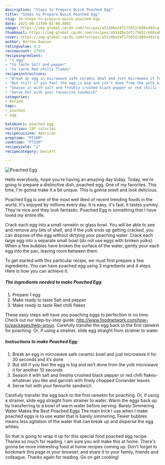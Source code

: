 ```yaml
---
description: "Steps to Prepare Quick Poached Egg"
title: "Steps to Prepare Quick Poached Egg"
slug: 16-steps-to-prepare-quick-poached-egg
date: 2021-08-21T09:01:00.880Z
image: https://img-global.cpcdn.com/recipes/a5310be24f175652/680x482cq70/poached-egg-recipe-main-photo.jpg
thumbnail: https://img-global.cpcdn.com/recipes/a5310be24f175652/680x482cq70/poached-egg-recipe-main-photo.jpg
cover: https://img-global.cpcdn.com/recipes/a5310be24f175652/680x482cq70/poached-egg-recipe-main-photo.jpg
author: Bertha Dawson
ratingvalue: 4.5
reviewcount: 27959
recipeingredient:
- "1 egg"
- "to taste Salt and pepper"
- "to taste Red chilli flakes"
recipeinstructions:
- "Break an egg in microwave safe ceramic bowl and just microwave it for 30 seconds and it’s done"
- "But still if you feel the egg is big and isn’t done from the yolk microwave it for another 10 seconds"
- "Season it with salt and freshly crushed black pepper or red chilli flakes- whatever you like and garnish with finely chopped Coriander leaves"
- "Serve hot with your favourite sandwich"
categories:
- Recipe
tags:
- poached
- egg

katakunci: poached egg 
nutrition: 197 calories
recipecuisine: American
preptime: "PT16M"
cooktime: "PT33M"
recipeyield: "2"
recipecategory: Dessert

---
```



![Poached Egg](https://img-global.cpcdn.com/recipes/a5310be24f175652/680x482cq70/poached-egg-recipe-main-photo.jpg)

Hello everybody, hope you're having an amazing day today. Today, we're going to prepare a distinctive dish, poached egg. One of my favorites. This time, I'm gonna make it a bit unique. This is gonna smell and look delicious.

Poached Egg is one of the most well liked of recent trending foods in the world. It's enjoyed by millions every day. It is easy, it's fast, it tastes yummy. They're nice and they look fantastic. Poached Egg is something that I have loved my entire life.

Crack each egg into a small ramekin or glass bowl. You will be able to see and remove any bits of shell, and if the yolk ends up getting cracked, you can dispose of the egg without dirtying your poaching water. Crack each large egg into a separate small bowl (do not use eggs with broken yolks). When a few bubbles have broken the surface of the water, gently pour each egg into the pan, leaving room between them.


To get started with this particular recipe, we must first prepare a few ingredients. You can have poached egg using 3 ingredients and 4 steps. Here is how you can achieve it.

<!--inarticleads1-->

##### The ingredients needed to make Poached Egg:

1. Prepare 1 egg
1. Make ready to taste Salt and pepper
1. Make ready to taste Red chilli flakes


These easy steps will have you poaching eggs to perfection in no time. Check out our step-by-step guide: http://www.foodnetwork.com/how-to/packages/help-aroun. Carefully transfer the egg back to the first ramekin for poaching. Or, if using a strainer, slide egg straight from strainer to water. 

<!--inarticleads2-->

##### Instructions to make Poached Egg:

1. Break an egg in microwave safe ceramic bowl and just microwave it for 30 seconds and it’s done
1. But still if you feel the egg is big and isn’t done from the yolk microwave it for another 10 seconds
1. Season it with salt and freshly crushed black pepper or red chilli flakes- whatever you like and garnish with finely chopped Coriander leaves
1. Serve hot with your favourite sandwich


Carefully transfer the egg back to the first ramekin for poaching. Or, if using a strainer, slide egg straight from strainer to water. Warm the eggs back up by transferring to a bowl of warm water before serving. Barely Simmering Water Makes the Best Poached Eggs The main trick I use when I make poached eggs is to use water that is barely simmering. Fewer bubbles means less agitation of the water that can break up and disperse the egg whites. 

So that is going to wrap it up for this special food poached egg recipe. Thanks so much for reading. I am sure you will make this at home. There's gonna be more interesting food at home recipes coming up. Don't forget to bookmark this page in your browser, and share it to your family, friends and colleague. Thanks again for reading. Go on get cooking!

